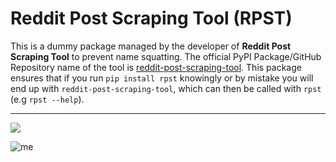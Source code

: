 # Reddit Post Scraping Tool (RPST)
This is a dummy package managed by the developer of **Reddit Post Scraping Tool** to prevent name squatting. The official PyPI Package/GitHub Repository name of the tool is [reddit-post-scraping-tool](https://pypi.python.org/pypi/reddit-post-scraping-tool). This package ensures that if you run `pip install rpst` knowingly or by mistake you will end up with `reddit-post-scraping-tool`, which can then be called with `rpst` (e.g `rpst --help`).
***
<a href="https://www.buymeacoffee.com/_rly0nheart"><img src="https://img.buymeacoffee.com/button-api/?text=Buy me a coffee&emoji=&slug=_rly0nheart&button_colour=40DCA5&font_colour=ffffff&font_family=Comic&outline_colour=000000&coffee_colour=FFDD00" /></a>

![me](https://github.com/bellingcat/reddit-post-scraping-tool/assets/74001397/21e0bb33-7a84-45d6-92ba-00e40891ba31)
